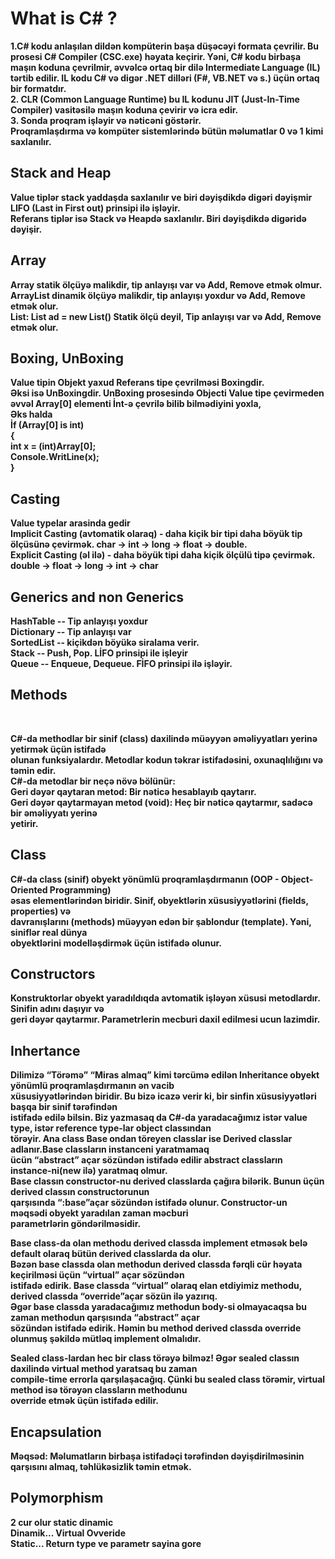 <h1><b>What is C# ? </h1> 
1.C# kodu anlaşılan dildən kompüterin başa düşəcəyi formata çevrilir. Bu prosesi C# Compiler (CSC.exe) həyata keçirir.
Yəni, C# kodu birbaşa maşın koduna çevrilmir, əvvəlcə ortaq bir dilə Intermediate Language (IL) tərtib edilir.
IL kodu C# və digər .NET dilləri (F#, VB.NET və s.) üçün ortaq bir formatdır. <br>
2. CLR (Common Language Runtime) bu IL kodunu JIT (Just-In-Time Compiler) vasitəsilə maşın koduna çevirir və icra edir. <br>
3. Sonda proqram işləyir və nəticəni göstərir. <br>
Proqramlaşdırma və kompüter sistemlərində bütün məlumatlar 0 və 1 kimi saxlanılır.

<h2>Stack and Heap</h2>
Value tiplər stack yaddaşda saxlanılır ve biri dəyişdikdə digəri dəyişmir LIFO (Last in First out) prinsipi ilə işləyir. <br>
Referans tiplər isə Stack və Heapdə saxlanılır. Biri dəyişdikdə digəridə dəyişir.
<h2>Array</h2>
Array statik ölçüyə malikdir, tip anlayışı var və Add, Remove etmək olmur. <br>
ArrayList dinamik ölçüyə malikdir, tip anlayışı yoxdur və Add, Remove etmək olur. <br>
List: List<T> ad = new List<T>() Statik ölçü deyil, Tip anlayışı var və Add, Remove etmək olur.

<h2>Boxing, UnBoxing</h2>
Value tipin Objekt yaxud Referans tipe çevrilməsi Boxingdir. <br>
Əksi isə UnBoxingdir.
UnBoxing prosesində Objecti Value tipe çevirmeden əvvəl Array[0] elementi İnt-ə çevrilə bilib bilmədiyini yoxla, <br>
Əks halda <br>
İf (Array[0] is int)<br>
{              <br>
   int x = (int)Array[0];           <br>
   Console.WritLine(x);             <br>
}

<h2>Casting</h2>
 Value typelar arasinda gedir <br>
 Implicit Casting (avtomatik olaraq) - daha kiçik bir tipi daha böyük tip
 ölçüsünə çevirmək. char -> int -> long -> float -> double. <br>
 Explicit Casting (əl ilə) - daha böyük tipi daha kiçik ölçülü tipə çevirmək.
 double -> float -> long -> int -> char

 <h2>Generics and non Generics</h2>
 HashTable -- Tip anlayışı yoxdur <br>
 Dictionary -- Tip anlayışı var <br>
 SortedList -- kiçikdən böyükə siralama verir. <br>
 Stack -- Push, Pop. LİFO prinsipi ile işleyir <br>
 Queue -- Enqueue, Dequeue. FİFO prinsipi ilə işləyir.

 <h2>Methods</h2> <br>

 C#-da methodlar bir sinif (class) daxilində müəyyən əməliyyatları yerinə yetirmək üçün istifadə <br>
 olunan funksiyalardır. Metodlar kodun təkrar istifadəsini, oxunaqlılığını və  <br>
 təmin edir. <br>
 C#-da metodlar bir neçə növə bölünür: <br>
 Geri dəyər qaytaran metod: Bir nəticə hesablayıb qaytarır. <br>
 Geri dəyər qaytarmayan metod (void): Heç bir nəticə qaytarmır, sadəcə bir əməliyyatı yerinə <br>
 yetirir. <br>

 <h2>Class</h2>
 C#-da class (sinif) obyekt yönümlü proqramlaşdırmanın (OOP - Object-Oriented Programming) <br>
 əsas elementlərindən biridir. Sinif, obyektlərin xüsusiyyətlərini (fields, properties) və <br>
 davranışlarını (methods) müəyyən edən bir şablondur (template). Yəni, siniflər real dünya <br>
 obyektlərini modelləşdirmək üçün istifadə olunur. <br>

 <h2>Constructors</h2>
 Konstruktorlar obyekt yaradıldıqda avtomatik işləyən xüsusi metodlardır. Sinifin adını daşıyır və <br>
 geri dəyər qaytarmır. Parametrlerin mecburi daxil edilmesi ucun lazimdir.

<h2>Inhertance</h2>
Dilimizə “Törəmə” “Miras almaq” kimi tərcümə edilən Inheritance obyekt yönümlü proqramlaşdırmanın ən vacib <br>
xüsusiyyətlərindən  biridir. Bu bizə icazə verir ki, bir sinfin xüsusiyyətləri başqa bir sinif tərəfindən <br>
istifadə edilə bilsin. Biz yazmasaq da C#-da yaradacağımız istər value type, istər reference type-lar object classından <br> törəyir. Ana class Base ondan töreyen classlar ise Derived classlar adlanır.Base classların instanceni yaratmamaq <br>
ücün “abstract” açar sözündən istifadə edilir  abstract classların instance-ni(new ilə) yaratmaq olmur. <br>
Base classın constructor-nu derived classlarda çağıra bilərik. Bunun üçün derived classın constructorunun <br>
qarşısında “:base”açar sözündən istifadə olunur. Constructor-un məqsədi obyekt yaradılan zaman məcburi <br>
parametrlərin göndərilməsidir. <br>

Base class-da olan methodu derived classda implement etməsək belə default olaraq bütün derived classlarda da olur. <br>
Bəzən base classda olan methodun derived classda fərqli cür həyata keçirilməsi üçün “virtual” açar sözündən <br>
istifadə edirik. Base classda “virtual” olaraq elan etdiyimiz methodu, derived classda “override”açar sözün ilə yazırıq.<br>
Əgər base classda yaradacağımız methodun body-si olmayacaqsa bu zaman methodun qarşısında “abstract” açar <br>
sözündən istifadə edirik. Həmin bu method derived classda override olunmuş şəkildə mütləq implement olmalıdır. <br>

Sealed class-lardan hec bir class törəyə bilməz! Əgər sealed classın daxilində virtual method yaratsaq bu zaman <br>
compile-time errorla qarşılaşacağıq. Çünki bu sealed class törəmir, virtual method isə törəyən classların methodunu <br>
override etmək üçün istifadə edilir.

<h2>Encapsulation</h2>
Məqsəd: Məlumatların birbaşa istifadəçi tərəfindən dəyişdirilməsinin qarşısını almaq, təhlükəsizlik təmin etmək. <br>

<h2>Polymorphism</h2>
2 cur olur static dinamic <br>
Dinamik... Virtual Ovveride <br>
Static... Return type ve parametr sayina gore
